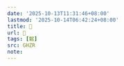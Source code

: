 ```yaml
---
date: '2025-10-13T11:31:46+08:00'
lastmod: '2025-10-14T06:42:24+08:00'
title: 󰪤
url: 󰪤
tags: [䊲]
src: GHZR
note:
---
```

